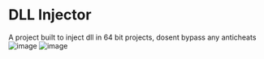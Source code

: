 # DLL Injector
 A project built to inject dll in 64 bit projects, dosent bypass any anticheats
![image](https://user-images.githubusercontent.com/80362131/212933215-50dd2452-4b8c-4026-ad0c-efd7490068d3.png)
![image](https://user-images.githubusercontent.com/80362131/212933307-911ff1fb-235b-43d7-8f66-5342d9f9add6.png)
